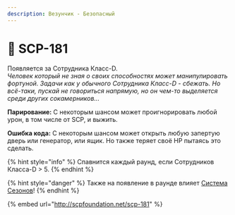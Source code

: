 ```yaml
---
description: Везунчик - Безопасный
---
```


# 🥳 SCP-181

Появляется за Сотрудника Класс-D.\
_Человек который не зная о своих способностях может манипулировать фортуной. Задачи как у обычного Сотрудника_ _Класс-D - сбежать. Но всё-таки, пускай не говориться напрямую, но он чем-то выделяется среди других сокамерников..._

**Парирование:** С некоторым шансом может проигнорировать любой урон, в том числе от SCP, и выжить.

**Ошибка кода:** С некоторым шансом может открыть любую запертую дверь или генератор, или ящик. Но также теряет своё HP пытаясь это сделать.

{% hint style="info" %}
Спавнится каждый раунд, если Сотрудников Класса-D > 5.
{% endhint %}

{% hint style="danger" %}
Также на появление в раунде влияет [Система Сезонов](../server-systems/seasons-system.md)!
{% endhint %}

{% embed url="http://scpfoundation.net/scp-181" %}
